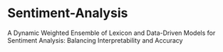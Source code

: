 # Sentiment-Analysis
A Dynamic Weighted Ensemble of Lexicon and Data-Driven Models for Sentiment Analysis: Balancing Interpretability and Accuracy
